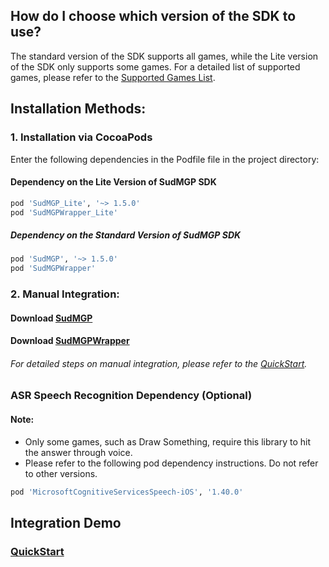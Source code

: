## How do I choose which version of the SDK to use? 
The standard version of the SDK supports all games, while the Lite version of the SDK only supports some games. For a detailed list of supported games, please refer to the [Supported Games List](https://docs.sud.tech/zh-CN/app/Client/StartUp.html). 
## Installation Methods: 
### 1. Installation via CocoaPods 
 
Enter the following dependencies in the  Podfile  file in the project directory: 
#### Dependency on the Lite Version of SudMGP SDK
```ruby
pod 'SudMGP_Lite', '~> 1.5.0'
pod 'SudMGPWrapper_Lite'
```

##### Dependency on the Standard Version of SudMGP SDK
```ruby
pod 'SudMGP', '~> 1.5.0'
pod 'SudMGPWrapper'
```


### 2. Manual Integration: 
#### Download [SudMGP](https://github.com/SudTechnology/sud-mgp-ios/releases) 
#### Download [SudMGPWrapper](https://github.com/SudTechnology/SudMGPWrapper) 
###### For detailed steps on manual integration, please refer to the [QuickStart](https://github.com/SudTechnology/hello-sud-plus-ios/blob/master/project/Example/QuickStart/README.md). 

### ASR Speech Recognition Dependency (Optional)

#### Note:
- Only some games, such as Draw Something, require this library to hit the answer through voice.
- Please refer to the following pod dependency instructions. Do not refer to other versions.
```ruby
pod 'MicrosoftCognitiveServicesSpeech-iOS', '1.40.0'
```

## Integration Demo 
### [QuickStart](https://github.com/SudTechnology/hello-sud-plus-ios/blob/master/project/Example/QuickStart/README_en.md)
